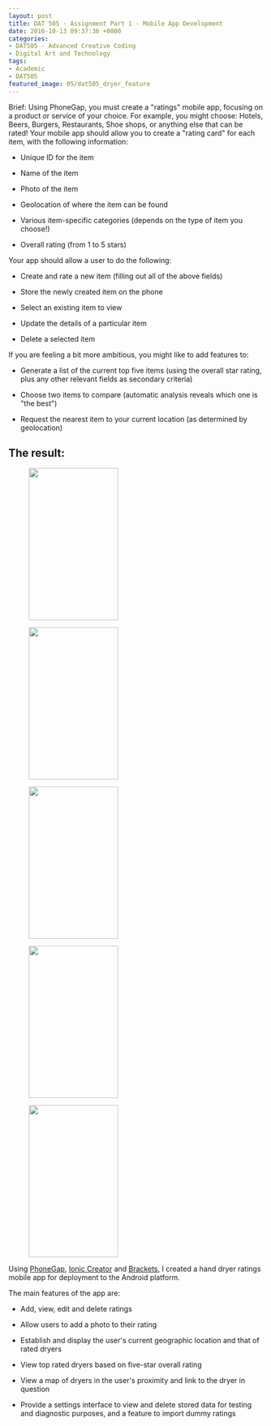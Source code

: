 ```yaml
---
layout: post
title: DAT 505 - Assignment Part 1 - Mobile App Development
date: 2016-10-13 09:37:36 +0000
categories:
- DAT505 - Advanced Creative Coding
- Digital Art and Technology
tags:
- Academic
- DAT505
featured_image: 05/dat505_dryer_feature
---
```

Brief: Using PhoneGap, you must create a "ratings" mobile app, focusing on a product or service of your choice. For example, you might choose: Hotels, Beers, Burgers, Restaurants, Shoe shops, or anything else that can be rated! Your mobile app should allow you to create a "rating card" for each item, with the following information:

- Unique ID for the item

- Name of the item

- Photo of the item

- Geolocation of where the item can be found

- Various item-specific categories (depends on the type of item you choose!)

- Overall rating (from 1 to 5 stars)

Your app should allow a user to do the following:

- Create and rate a new item (filling out all of the above fields)

- Store the newly created item on the phone

- Select an existing item to view

- Update the details of a particular item

- Delete a selected item

If you are feeling a bit more ambitious, you might like to add features to:

- Generate a list of the current top five items (using the overall star rating, plus any other relevant fields as secondary criteria)

- Choose two items to compare (automatic analysis reveals which one is "the best")

- Request the nearest item to your current location (as determined by geolocation)

## The result:

<div class="gallery">

<figure><a href="{{ site.baseurl }}/wp-content/uploads/2023/05/ratemydryer-01_30267168656_o.png"><img src="https://res.cloudinary.com/circleseven/image/upload/q_auto,f_auto/05/ratemydryer-01_30267168656_o-176x300" width="176" height="300" alt="" loading="lazy"></a></figure>
<figure><a href="{{ site.baseurl }}/wp-content/uploads/2023/05/ratemydryer-02_30267169016_o.png"><img src="https://res.cloudinary.com/circleseven/image/upload/q_auto,f_auto/05/ratemydryer-02_30267169016_o-176x300" width="176" height="300" alt="" loading="lazy"></a></figure>
<figure><a href="{{ site.baseurl }}/wp-content/uploads/2023/05/ratemydryer-03_30216439431_o.png"><img src="https://res.cloudinary.com/circleseven/image/upload/q_auto,f_auto/05/ratemydryer-03_30216439431_o-176x300" width="176" height="300" alt="" loading="lazy"></a></figure>
<figure><a href="{{ site.baseurl }}/wp-content/uploads/2023/05/ratemydryer-04_29671872384_o.png"><img src="https://res.cloudinary.com/circleseven/image/upload/q_auto,f_auto/05/ratemydryer-04_29671872384_o-176x300" width="176" height="300" alt="" loading="lazy"></a></figure>
<figure><a href="{{ site.baseurl }}/wp-content/uploads/2023/05/ratemydryer-05_30267169786_o.png"><img src="https://res.cloudinary.com/circleseven/image/upload/q_auto,f_auto/05/ratemydryer-05_30267169786_o-176x300" width="176" height="300" alt="" loading="lazy"></a></figure>

</div>

<p>Using <a href="http://phonegap.com">PhoneGap</a>, <a href="https://creator.ionic.io/">Ionic Creator</a> and <a href="http://brackets.io">Brackets</a>, I created a hand dryer ratings mobile app for deployment to the Android platform.</p>

The main features of the app are:

- Add, view, edit and delete ratings

- Allow users to add a photo to their rating

- Establish and display the user's current geographic location and that of rated dryers

- View top rated dryers based on five-star overall rating

- View a map of dryers in the user's proximity and link to the dryer in question

- Provide a settings interface to view and delete stored data for testing and diagnostic purposes, and a feature to import dummy ratings


